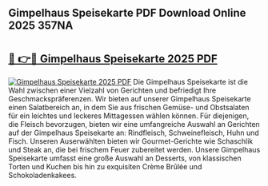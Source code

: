 ## Gimpelhaus Speisekarte PDF Download Online 2025 357NA

# <h2><a href="http://gc8kcpe.nevu.top/?p=Gimpelhaus+Speisekarte">🔗 👉🔴 Gimpelhaus Speisekarte 2025 PDF</a></h2>

[![Gimpelhaus Speisekarte 2025 PDF](https://i.imgur.com/dBaPXMq.png)](http://gc8kcpe.nevu.top/?p=Gimpelhaus+Speisekarte)
Die Gimpelhaus Speisekarte ist die Wahl zwischen einer Vielzahl von Gerichten und befriedigt Ihre Geschmackspräferenzen. Wir bieten auf unserer Gimpelhaus Speisekarte einen Salatbereich an, in dem Sie aus frischen Gemüse- und Obstsalaten für ein leichtes und leckeres Mittagessen wählen können. Für diejenigen, die Fleisch bevorzugen, bieten wir eine umfangreiche Auswahl an Gerichten auf der Gimpelhaus Speisekarte an: Rindfleisch, Schweinefleisch, Huhn und Fisch. Unseren Auserwählten bieten wir Gourmet-Gerichte wie Schaschlik und Steak an, die bei frischem Feuer zubereitet werden. Unsere Gimpelhaus Speisekarte umfasst eine große Auswahl an Desserts, von klassischen Torten und Kuchen bis hin zu exquisiten Crème Brûlée und Schokoladenkakees.
